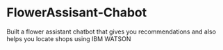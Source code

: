 # FlowerAssisant-Chabot
Built a flower assistant chatbot that gives you recommendations and also helps you locate shops using IBM WATSON

